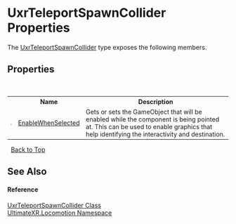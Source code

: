 # UxrTeleportSpawnCollider Properties
 

The <a href="T_UltimateXR_Locomotion_UxrTeleportSpawnCollider">UxrTeleportSpawnCollider</a> type exposes the following members.


## Properties
&nbsp;<table><tr><th></th><th>Name</th><th>Description</th></tr><tr><td>![Public property](media/pubproperty.gif "Public property")</td><td><a href="P_UltimateXR_Locomotion_UxrTeleportSpawnCollider_EnableWhenSelected">EnableWhenSelected</a></td><td>
Gets or sets the GameObject that will be enabled while the component is being pointed at. This can be used to enable graphics that help identifying the interactivity and destination.</td></tr></table>&nbsp;
<a href="#uxrteleportspawncollider-properties">Back to Top</a>

## See Also


#### Reference
<a href="T_UltimateXR_Locomotion_UxrTeleportSpawnCollider">UxrTeleportSpawnCollider Class</a><br /><a href="N_UltimateXR_Locomotion">UltimateXR.Locomotion Namespace</a><br />